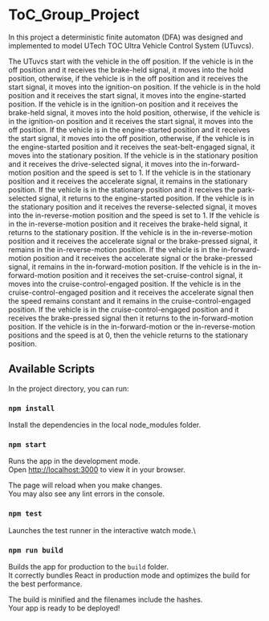 # ToC_Group_Project
In this project a deterministic finite automaton (DFA) was designed and implemented to model UTech TOC Ultra Vehicle Control System (UTuvcs).

The UTuvcs start with the vehicle in the off position. If the vehicle is in the off position and it receives the brake-held signal, it moves into the hold position, otherwise, if the vehicle is in the off position and it receives the start signal, it moves into the ignition-on position. 
If the vehicle is in the hold position and it receives the start signal, it moves into the engine-started position. If the vehicle is in the ignition-on position and it receives the brake-held signal, it moves into the hold position, otherwise, if the vehicle is in the ignition-on position and it receives the start signal, it moves into the off position. 
If the vehicle is in the engine-started position and it receives the start signal, it moves into the off position, otherwise, if the vehicle is in the engine-started position and it receives the seat-belt-engaged signal, it moves into the stationary position. If the vehicle is in the stationary position and it receives the drive-selected signal, it moves into the in-forward-motion position and the speed is set to 1. 
If the vehicle is in the stationary position and it receives the accelerate signal, it remains in the stationary position. If the vehicle is in the stationary position and it receives the park-selected signal, it returns to the engine-started position. If the vehicle is in the stationary position and it receives the reverse-selected signal, it moves into the in-reverse-motion position and the speed is set to 1. 
If the vehicle is in the in-reverse-motion position and it receives the brake-held signal, it returns to the stationary position. If the vehicle is in the in-reverse-motion position and it receives the accelerate signal or the brake-pressed signal, it remains in the in-reverse-motion position. 
If the vehicle is in the in-forward-motion position and it receives the accelerate signal or the brake-pressed signal, it remains in the in-forward-motion position. If the vehicle is in the in-forward-motion position and it receives the set-cruise-control signal, it moves into the cruise-control-engaged position. 
If the vehicle is in the cruise-control-engaged position and it receives the accelerate signal then the speed remains constant and it remains in the cruise-control-engaged position. If the vehicle is in the cruise-control-engaged position and it receives the brake-pressed signal then it returns to the in-forward-motion position. 
If the vehicle is in the in-forward-motion or the in-reverse-motion positions and the speed is at 0, then the vehicle returns to the stationary position.


## Available Scripts

In the project directory, you can run:

### `npm install`

Install the dependencies in the local node_modules folder.

### `npm start`

Runs the app in the development mode.\
Open [http://localhost:3000](http://localhost:3000) to view it in your browser.

The page will reload when you make changes.\
You may also see any lint errors in the console.

### `npm test`

Launches the test runner in the interactive watch mode.\

### `npm run build`

Builds the app for production to the `build` folder.\
It correctly bundles React in production mode and optimizes the build for the best performance.

The build is minified and the filenames include the hashes.\
Your app is ready to be deployed!

